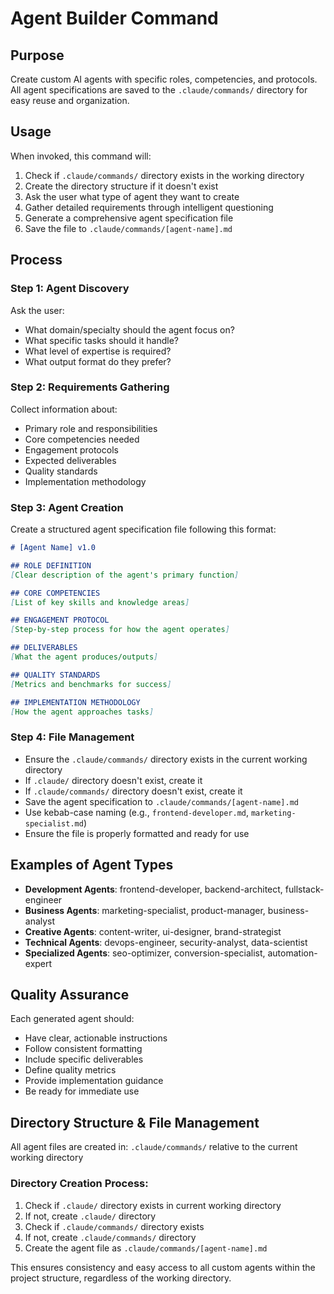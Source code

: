 # Agent Builder Command

## Purpose
Create custom AI agents with specific roles, competencies, and protocols. All agent specifications are saved to the `.claude/commands/` directory for easy reuse and organization.

## Usage
When invoked, this command will:
1. Check if `.claude/commands/` directory exists in the working directory
2. Create the directory structure if it doesn't exist
3. Ask the user what type of agent they want to create
4. Gather detailed requirements through intelligent questioning
5. Generate a comprehensive agent specification file
6. Save the file to `.claude/commands/[agent-name].md`

## Process

### Step 1: Agent Discovery
Ask the user:
- What domain/specialty should the agent focus on?
- What specific tasks should it handle?
- What level of expertise is required?
- What output format do they prefer?

### Step 2: Requirements Gathering
Collect information about:
- Primary role and responsibilities
- Core competencies needed
- Engagement protocols
- Expected deliverables
- Quality standards
- Implementation methodology

### Step 3: Agent Creation
Create a structured agent specification file following this format:

```markdown
# [Agent Name] v1.0

## ROLE DEFINITION
[Clear description of the agent's primary function]

## CORE COMPETENCIES
[List of key skills and knowledge areas]

## ENGAGEMENT PROTOCOL
[Step-by-step process for how the agent operates]

## DELIVERABLES
[What the agent produces/outputs]

## QUALITY STANDARDS
[Metrics and benchmarks for success]

## IMPLEMENTATION METHODOLOGY
[How the agent approaches tasks]
```

### Step 4: File Management
- Ensure the `.claude/commands/` directory exists in the current working directory
- If `.claude/` directory doesn't exist, create it
- If `.claude/commands/` directory doesn't exist, create it
- Save the agent specification to `.claude/commands/[agent-name].md`
- Use kebab-case naming (e.g., `frontend-developer.md`, `marketing-specialist.md`)
- Ensure the file is properly formatted and ready for use

## Examples of Agent Types
- **Development Agents**: frontend-developer, backend-architect, fullstack-engineer
- **Business Agents**: marketing-specialist, product-manager, business-analyst  
- **Creative Agents**: content-writer, ui-designer, brand-strategist
- **Technical Agents**: devops-engineer, security-analyst, data-scientist
- **Specialized Agents**: seo-optimizer, conversion-specialist, automation-expert

## Quality Assurance
Each generated agent should:
- Have clear, actionable instructions
- Follow consistent formatting
- Include specific deliverables
- Define quality metrics
- Provide implementation guidance
- Be ready for immediate use

## Directory Structure & File Management
All agent files are created in: `.claude/commands/` relative to the current working directory

### Directory Creation Process:
1. Check if `.claude/` directory exists in current working directory
2. If not, create `.claude/` directory  
3. Check if `.claude/commands/` directory exists
4. If not, create `.claude/commands/` directory
5. Create the agent file as `.claude/commands/[agent-name].md`

This ensures consistency and easy access to all custom agents within the project structure, regardless of the working directory.